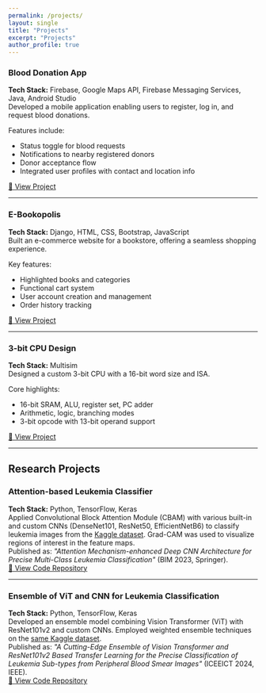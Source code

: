 ```yaml
---
permalink: /projects/
layout: single
title: "Projects"
excerpt: "Projects"
author_profile: true
---
```


### Blood Donation App  
**Tech Stack:** Firebase, Google Maps API, Firebase Messaging Services, Java, Android Studio  
Developed a mobile application enabling users to register, log in, and request blood donations.  

Features include:
- Status toggle for blood requests  
- Notifications to nearby registered donors  
- Donor acceptance flow  
- Integrated user profiles with contact and location info  

[🔗 View Project](https://github.com/BarshaRoy/Blood-Donation-App)

---

### E-Bookopolis  
**Tech Stack:** Django, HTML, CSS, Bootstrap, JavaScript  
Built an e-commerce website for a bookstore, offering a seamless shopping experience.  

Key features:
- Highlighted books and categories  
- Functional cart system  
- User account creation and management  
- Order history tracking  

[🔗 View Project](https://github.com/BarshaRoy/Ecommerce-Website)

---

### 3-bit CPU Design  
**Tech Stack:** Multisim  
Designed a custom 3-bit CPU with a 16-bit word size and ISA.  

Core highlights:
- 16-bit SRAM, ALU, register set, PC adder  
- Arithmetic, logic, branching modes  
- 3-bit opcode with 13-bit operand support  

[🔗 View Project](https://github.com/BarshaRoy/3-bit-CPU-Design)

---

## Research Projects

### Attention-based Leukemia Classifier  
**Tech Stack:** Python, TensorFlow, Keras  
Applied Convolutional Block Attention Module (CBAM) with various built-in and custom CNNs (DenseNet101, ResNet50, EfficientNetB6) to classify leukemia images from the [Kaggle dataset](https://www.kaggle.com/datasets/mehradaria/leukemia). Grad-CAM was used to visualize regions of interest in the feature maps.  
Published as: *"Attention Mechanism-enhanced Deep CNN Architecture for Precise Multi-Class Leukemia Classification"* (BIM 2023, Springer).  
[🔗 View Code Repository](https://github.com/BarshaRoy/CBAM-attention)

---

### Ensemble of ViT and CNN for Leukemia Classification  
**Tech Stack:** Python, TensorFlow, Keras  
Developed an ensemble model combining Vision Transformer (ViT) with ResNet101v2 and custom CNNs. Employed weighted ensemble techniques on the [same Kaggle dataset](https://www.kaggle.com/datasets/mehradaria/leukemia).  
Published as: *"A Cutting-Edge Ensemble of Vision Transformer and ResNet101v2 Based Transfer Learning for the Precise Classification of Leukemia Sub-types from Peripheral Blood Smear Images"* (ICEEICT 2024, IEEE).  
[🔗 View Code Repository](https://github.com/BarshaRoy/Ensemble)


